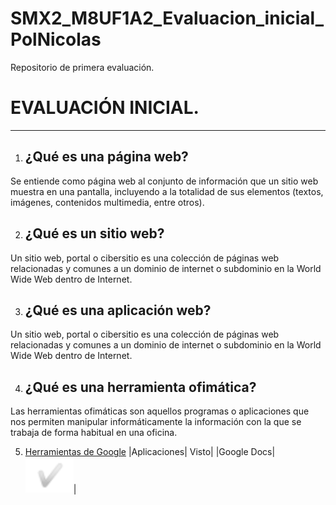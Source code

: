 # SMX2_M8UF1A2_Evaluacion_inicial_PolNicolas
Repositorio de primera evaluación. 

# EVALUACIÓN INICIAL.
 - -- - - - - - - - -  - - - - 
 1. ## ¿Qué es una página web?
 Se entiende como página web al conjunto de información que un sitio web muestra en una pantalla, incluyendo a la totalidad de sus elementos (textos, imágenes, contenidos multimedia, entre otros).

 2. ## ¿Qué es un sitio web?
 Un sitio web​, portal​ o cibersitio es una colección de páginas web relacionadas y comunes a un dominio de internet o subdominio en la World Wide Web dentro de Internet.​​

 3. ## ¿Qué es una aplicación web?
 Un sitio web​, portal​ o cibersitio es una colección de páginas web relacionadas y comunes a un dominio de internet o subdominio en la World Wide Web dentro de Internet.​​

 4. ## ¿Qué es una herramienta ofimática?
 Las herramientas ofimáticas son aquellos programas o aplicaciones que nos permiten manipular informáticamente la información con la que se trabaja de forma habitual en una oficina.

 5. [Herramientas de Google](https://www.google.com/intl/es-419/chrome/browser-tools/)
|Aplicaciones|  Visto|
|Google Docs|  ![IMAGEN](https://github.com/DrPol7/SMX2_M8UF1A2_Evaluacion_inicial_PolNicolas/blob/main/VISTO%20PARA%20EL%20CODIGO%20DE%20STUDIO%20CODE.png)|

